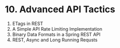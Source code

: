 # 10. Advanced API Tactics

1. ETags in REST
2. A Simple API Rate Limiting Implementation
3. Binary Data Formats in a Spring REST API
4. REST, Async and Long Running Requsts